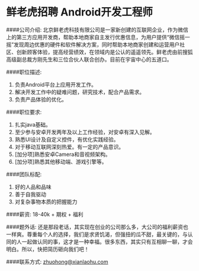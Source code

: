 鲜老虎招聘 Android开发工程师
==========
####公司介绍:
北京鲜老虎科技有限公司是一家新创建的互联网企业，作为微信上的第三方应用开发商，帮助本地商家自主发行优惠信息，为用户提供“微信摇一摇”发现周边优惠的硬件和软件解决方案，同时帮助本地商家创建和运营用户社区、创新顾客体验，提高经营绩效，在领域内是公认的遥遥领先。鲜老虎由前搜狐高级副总裁方刚先生和三位合伙人联合创办。目前在宇宙中心的五道口。

####职位描述:
1. 负责Android平台上应用开发工作。
2. 解决开发工作中的疑难问题，研究技术，配合产品需求。
3. 负责产品体验的优化。

####职位要求:
1. 扎实java基础。
2. 至少参与安卓开发两年及以上工作经验，对安卓有深入见解。
3. 熟悉UI设计及自定义控件，有优化实践经验。
4. 对于移动互联网深刻热爱。有一定的产品意识。
5. [加分项]熟悉安卓Camera和音视频架构。
6. [加分项]熟悉其他移动端、游戏引擎等。

####团队标配:
1. 好的人品和品味
2. 善于自我驱动
3. 对复杂事物本质的把握能力

####薪资:
18-40k + 期权 + 福利

####题外话:
还是那段老话，其实现在创业的公司那么多，大公司的福利薪资也一样爽。尊重每个人的选择，我们是求贤饥渴，但强扭的瓜不甜，最关键的，与认同的人一起做认同的事，这才是一种幸福。很多东西，其实只有互相聊一聊，才会明白。所以，快把简历砸向我们吧！

####联系方式:
[zhuohong@xianlaohu.com](mailto:zhuohong@xianlaohu.com)

